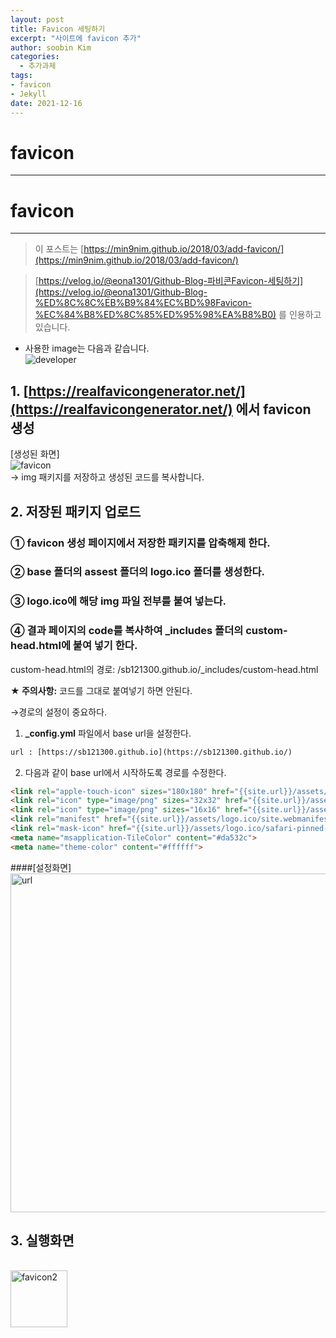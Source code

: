 ```yaml
---
layout: post
title: Favicon 세팅하기
excerpt: "사이트에 favicon 추가"
author: soobin Kim
categories:
  - 추가과제
tags:
- favicon
- Jekyll
date: 2021-12-16
---
```

# favicon

---
# favicon

---

> 이 포스트는 [https://min9nim.github.io/2018/03/add-favicon/](https://min9nim.github.io/2018/03/add-favicon/)
> 

> [https://velog.io/@eona1301/Github-Blog-파비콘Favicon-세팅하기](https://velog.io/@eona1301/Github-Blog-%ED%8C%8C%EB%B9%84%EC%BD%98Favicon-%EC%84%B8%ED%8C%85%ED%95%98%EA%B8%B0) 를 인용하고 있습니다.
> 

- 사용한 image는 다음과 같습니다.
<br>![developer](https://user-images.githubusercontent.com/96071948/146361868-c01639fa-b38a-4698-9fcd-c80317c05367.png)<br>
## 1. [https://realfavicongenerator.net/](https://realfavicongenerator.net/) 에서 favicon 생성

[생성된 화면]
<br>![favicon](https://user-images.githubusercontent.com/96071948/146361876-d1a606a2-dd1c-48dc-affa-77eab4b06269.png)<br>
→ img 패키지를 저장하고 생성된 코드를 복사합니다.

## 2. 저장된 패키지 업로드

### ① favicon 생성 페이지에서 저장한 패키지를 압축해제 한다.

### ② base 폴더의 assest 폴더의 logo.ico 폴더를 생성한다.

### ③ logo.ico에 해당 img 파일 전부를 붙여 넣는다.

### ④ 결과 페이지의 code를 복사하여 _includes 폴더의 custom-head.html에 붙여 넣기 한다.

custom-head.html의 경로: /sb121300.github.io/_includes/custom-head.html

**★ 주의사항:** 코드를 그대로 붙여넣기 하면 안된다.

→경로의 설정이 중요하다.

1) **_config.yml** 파일에서 base url을 설정한다.

```html
url : [https://sb121300.github.io](https://sb121300.github.io/)
```

2) 다음과 같이 base url에서 시작하도록 경로를 수정한다.

```html
<link rel="apple-touch-icon" sizes="180x180" href="{{site.url}}/assets/logo.ico/apple-touch-icon.png">
<link rel="icon" type="image/png" sizes="32x32" href="{{site.url}}/assets/logo.ico/favicon-32x32.png">
<link rel="icon" type="image/png" sizes="16x16" href="{{site.url}}/assets/logo.ico/favicon-16x16.png">
<link rel="manifest" href="{{site.url}}/assets/logo.ico/site.webmanifest">
<link rel="mask-icon" href="{{site.url}}/assets/logo.ico/safari-pinned-tab.svg" color="#5bbad5">
<meta name="msapplication-TileColor" content="#da532c">
<meta name="theme-color" content="#ffffff">
```
####[설정화면]
<br><img width="542" alt="url" src="https://user-images.githubusercontent.com/96071948/146362041-680ecea8-01d2-4ed9-8ebe-f2a97d592914.png"><br>
## 3. 실행화면
<br><img width="91" alt="favicon2" src="https://user-images.githubusercontent.com/96071948/146362047-a0f867d1-7eee-4076-b0e5-9b7e5a0867b7.png"><br>
